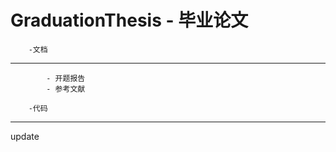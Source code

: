 GraduationThesis - 毕业论文
================
		-文档
-----------------
			- 开题报告
			- 参考文献
	
		-代码
-----------------
update
